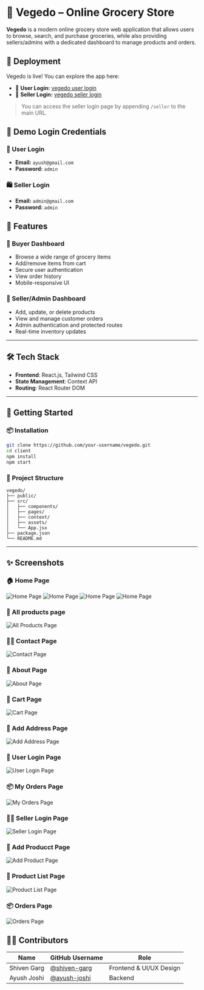 # 🥦 Vegedo – Online Grocery Store

**Vegedo** is a modern online grocery store web application that allows users to browse, search, and purchase groceries, while also providing sellers/admins with a dedicated dashboard to manage products and orders.

## 🚀 Deployment

Vegedo is live! You can explore the app here:

- 🔗 **User Login:** [vegedo user login](https://vegedo.onrender.com)
- 🛒 **Seller Login:** [vegedo seller login](https://vegedo.onrender.com/seller)

> You can access the seller login page by appending `/seller` to the main URL.

## 🔐 Demo Login Credentials

### 👤 User Login
- **Email:** `ayush@gmail.com`  
- **Password:** `admin`

### 🛍️ Seller Login
- **Email:** `admin@gmail.com`  
- **Password:** `admin`

## 🧾 Features

### 👤 Buyer Dashboard
- Browse a wide range of grocery items
- Add/remove items from cart
- Secure user authentication
- View order history
- Mobile-responsive UI

### 🛒 Seller/Admin Dashboard
- Add, update, or delete products
- View and manage customer orders
- Admin authentication and protected routes
- Real-time inventory updates

---

## 🛠️ Tech Stack

- **Frontend**: React.js, Tailwind CSS
- **State Management**: Context API
- **Routing**: React Router DOM

---

## 🏁 Getting Started 

### 📦 Installation

```bash
git clone https://github.com/your-username/vegedo.git
cd client
npm install
npm start
```

### 📁 Project Structure 

```
vegedo/
├── public/
├── src/
│   ├── components/
│   ├── pages/
│   ├── context/
│   ├── assets/
│   └── App.jsx
├── package.json
└── README.md
```

---

## ✨ Screenshots

### 🏠 Home Page
![Home Page](https://github.com/user-attachments/assets/1e84145a-13d0-4f35-a750-80a82b4289bd)
![Home Page](https://github.com/user-attachments/assets/a65eca51-9bf2-458b-a44c-01c1aa91d25b)
![Home Page](https://github.com/user-attachments/assets/d52337ca-8f35-49a6-97f5-754d84dabb30)
![Home Page](https://github.com/user-attachments/assets/ace940ad-117d-45cf-ad52-39b742092b0c)

### 🧺 All products page
![All Products Page](https://github.com/user-attachments/assets/ad017f26-e2f0-4059-9b98-a6fdb66e6b9d)

### 🧑‍💼 Contact Page
![Contact Page](https://github.com/user-attachments/assets/bdecfac6-a961-4fe5-826f-af0a5c88a466)

### 📖 About Page
![About Page](https://github.com/user-attachments/assets/f3f32558-16bd-4ee4-91b3-0e5f41572f01)

### 🛒 Cart Page
![Cart Page](https://github.com/user-attachments/assets/771a2a4a-0ad5-49f0-8e09-03fb20839ec2)

### 🏢 Add Address Page
![Add Address Page](https://github.com/user-attachments/assets/45f9ea56-9c22-4c57-969e-531f4e4dc310)

### 🔐 User Login Page
![User Login Page](https://github.com/user-attachments/assets/31c25cb1-5a12-44a8-84c3-5ca5bfc1bb6b)

### 📦 My Orders Page
![My Orders Page](https://github.com/user-attachments/assets/18e4e895-3399-49b4-a8b5-3431577a5fe2)

### 🧑‍💼 Seller Login Page
![Seller Login Page](https://github.com/user-attachments/assets/d69036d0-2c87-4679-8c63-5243b491659f)

### 🛒 Add Producct Page
![Add Product Page](https://github.com/user-attachments/assets/0b8b7f7a-6155-4bce-b317-dc90267be944)

### 🧾 Product List Page
![Product List Page](https://github.com/user-attachments/assets/a6efe5f4-fd6a-4da4-93ae-18580596706d)

### 📦 Orders Page
![Orders Page](https://github.com/user-attachments/assets/9163500f-1066-4429-8371-32d67789f215)

## 👨‍💻 Contributors

| Name           | GitHub Username                            | Role                   |
|----------------|---------------------------------------------|------------------------|
| Shiven Garg    | [@shiven-garg](https://github.com/Shiven20) | Frontend & UI/UX Design |
| Ayush Joshi    | [@ayush-joshi](https://github.com/ayushjoshicodes) | Backend |

